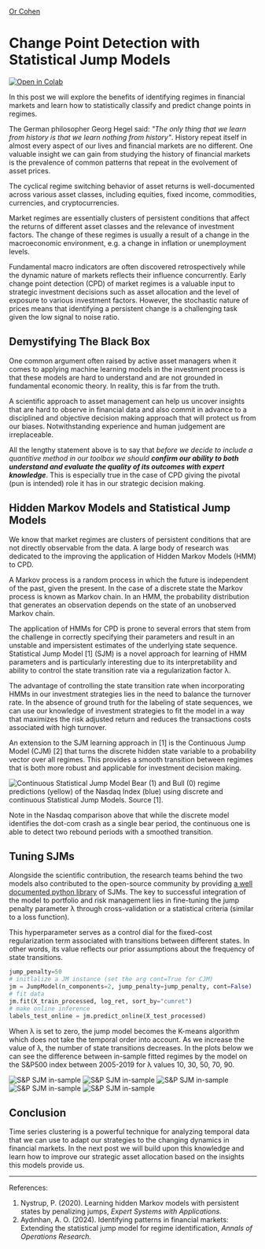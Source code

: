 [Or Cohen](/index.html)
# Change Point Detection with Statistical Jump Models
[![Open in Colab](https://colab.research.google.com/assets/colab-badge.svg)](https://colab.research.google.com/github/Cohen-Or/cohen-or.github.io/blob/5e9b2b2276f58e5581d6bc6f58a0c00d4545ed38/notebooks/Statistical%20Jump%20Model%20Basics.ipynb)

In this post we will explore the benefits of identifying regimes in financial markets and learn how to statistically classify and predict change points in regimes. 
 
The German philosopher Georg Hegel said: *"The only thing that we learn from history is that we learn nothing from history"*. History repeat itself in almost every aspect of our lives and financial markets are no different.  One valuable insight we can gain from studying the history of financial markets is the prevalence of common patterns that repeat in the evolvement of asset prices.

The cyclical regime switching behavior of asset returns is well-documented across various asset classes, including equities, fixed income, commodities, currencies, and cryptocurrencies.

Market regimes are essentially clusters of persistent conditions that affect the returns of different asset classes and the relevance of investment factors. The change of these regimes is usually a result of a change in the macroeconomic environment, e.g. a change in inflation or unemployment levels.

Fundamental macro indicators are often discovered retrospectively while the dynamic nature of markets reflects their influence concurrently. Early change point detection (CPD) of market regimes is a valuable input to strategic investment decisions such as asset allocation and the level of exposure to various investment factors.  However, the stochastic nature of prices means that identifying a persistent change is a challenging task given the low signal to noise ratio.

## Demystifying The Black Box 
One common argument often raised by active asset managers when it comes to applying machine learning models in the investment process is that these models are hard to understand and are not grounded in fundamental economic theory. In reality, this is far from the truth.
 
 A scientific approach to asset management can help us uncover insights that are hard to observe in financial data and also commit in advance to a disciplined and objective decision making approach that will protect us from our biases. Notwithstanding experience and human judgement are irreplaceable. 

All the lengthy statement above is to say that _before we decide to include a quantitive method in our toolbox we should **confirm our ability to both understand and evaluate the quality of its outcomes with expert knowledge**_. This is especially true in the case of CPD giving the pivotal (pun is intended) role it has in our strategic decision making. 

## Hidden Markov Models and Statistical Jump Models
We know that market regimes are clusters of persistent conditions that are not directly observable from the data. A large body of research was dedicated to the improving the application of Hidden Markov Models (HMM) to CPD.

A Markov process is a random process in which the future is independent of the past, given the present. In the case of a discrete state the Markov process is known as Markov chain. In an HMM, the probability distribution that generates an observation depends on the state of an unobserved Markov chain. 

The application of HMMs for CPD is prone to several errors that stem from the challenge in correctly specifying their parameters and result in an unstable and impersistent estimates of the underlying state sequence. Statistical Jump Model [1] (SJM) is a novel approach for learning of HMM parameters and is particularly interesting due to its interpretability and ability to control the state transition rate via a regularization factor λ. 

The advantage of controlling the state transition rate when incorporating HMMs in our investment strategies lies in the need to balance the turnover rate. In the absence of ground truth for the labeling of state sequences, we can use our knowledge of investment strategies to fit the model in a way that maximizes the risk adjusted return and reduces the transactions costs associated with high turnover. 

An extension to the SJM learning approach in [1] is the Continuous Jump Model (CJM) [2] that turns the discrete hidden state variable to a probability vector over all regimes. This provides a smooth transition between regimes that is both more robust and applicable for investment decision making.

![Continuous Statistical Jump Model](/images/sjm1.png)
Bear (1) and Bull (0) regime predictions (yellow) of the Nasdaq Index (blue) using discrete and continuous Statistical Jump Models.  Source [1].

Note in the Nasdaq comparison above that while the discrete model identifies the dot-com crash as a single bear period, the continuous one is able to detect two rebound periods with a smoothed transition.

## Tuning SJMs
Alongside the scientific contribution, the research teams behind the two models also contributed to the open-source community by providing [a well documented python library](https://github.com/Yizhan-Oliver-Shu/jump-models?tab=readme-ov-file) of SJMs. The key to successful integration of the model to portfolio and risk management lies in fine-tuning the jump penalty parameter λ through cross-validation or a statistical criteria (similar to a loss function).

This hyperparameter serves as a control dial for the fixed-cost regularization term associated with transitions between different states. In other words, its value reflects our prior assumptions about the frequency of state transitions.

```python
jump_penalty=50
# initlalize a JM instance (set the arg cont=True for CJM)
jm = JumpModel(n_components=2, jump_penalty=jump_penalty, cont=False)
# fit data
jm.fit(X_train_processed, log_ret, sort_by="cumret")
# make online inference
labels_test_online = jm.predict_online(X_test_processed)
```
When λ is set to zero, the jump model becomes the K-means algorithm which does not take the temporal order into account. As we increase the value of λ, the number of state transitions decreases. In the plots below we can see the difference between in-sample fitted regimes by the model on the S&P500 index between 2005-2019 for λ values 10, 30, 50, 70, 90. 

![S&P SJM in-sample](/images/sjm2.png)
![S&P SJM in-sample](/images/sjm3.png)
![S&P SJM in-sample](/images/sjm4.png)
![S&P SJM in-sample](/images/sjm5.png)
![S&P SJM in-sample](/images/sjm6.png)

## Conclusion
Time series clustering is a powerful technique for analyzing temporal data that we can use to adapt our strategies to the changing dynamics in financial markets. In the next post we will build upon this knowledge and learn how to improve our strategic asset allocation based on the insights this models provide us.

___
References:
1.  Nystrup, P. (2020). Learning hidden Markov models with persistent states by penalizing jumps, _Expert Systems with Applications._
2. Aydınhan, A. O. (2024). Identifying patterns in financial markets: Extending the statistical jump model for regime identification, _Annals of Operations Research._
